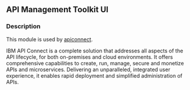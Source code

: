 ## API Management Toolkit UI

### Description

This module is used by [apiconnect](https://www.npmjs.com/package/apiconnect).

IBM API Connect is a complete solution that addresses all aspects of the API lifecycle, for both on-premises and cloud environments. It offers comprehensive capabilities to create, run, manage, secure and monetize APIs and microservices. Delivering an unparalleled, integrated user experience, it enables rapid deployment and simplified administration of APIs.

